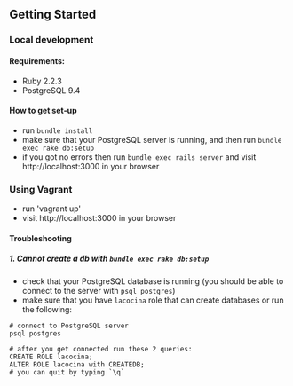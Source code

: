 ## Getting Started

### Local development

#### Requirements:
- Ruby 2.2.3
- PostgreSQL 9.4

#### How to get set-up

- run `bundle install`
- make sure that your PostgreSQL server is running, and then run `bundle exec rake db:setup`
- if you got no errors then run `bundle exec rails server` and visit http://localhost:3000 in your browser

### Using Vagrant
- run 'vagrant up'
- visit http://localhost:3000 in your browser

#### Troubleshooting

##### 1. Cannot create a db with `bundle exec rake db:setup`
- check that your PostgreSQL database is running (you should be able to connect to the server with `psql postgres`)
- make sure that you have `lacocina` role that can create databases or run the following:
```
# connect to PostgreSQL server
psql postgres

# after you get connected run these 2 queries:
CREATE ROLE lacocina;
ALTER ROLE lacocina with CREATEDB;
# you can quit by typing `\q`
```
